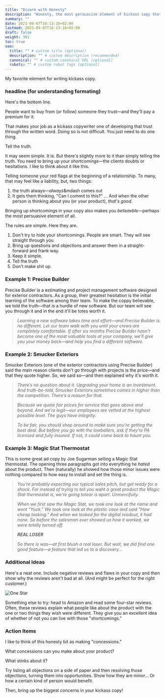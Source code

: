 ```yaml
---
title: "Disarm with Honesty"
description: "Honesty, the most persuasive element of kickass copy that converts. "
summary: ""
date: 2023-09-07T16:13:18+02:00
lastmod: 2023-09-07T16:13:18+02:00
draft: false
weight: 301
toc: true
seo:
  title: "" # custom title (optional)
  description: "" # custom description (recommended)
  canonical: "" # custom canonical URL (optional)
  robots: "" # custom robot tags (optional)
---
```

My favorite element for writing kickass copy.

### headline (for understanding formating)

Here's the bottom line.

People want to buy from (or follow)  someone they trust&mdash;and they'll pay a premium for it.

That makes your job as a kickass copywriter one of developing that trust through the written word. Doing so is not difficult. You just need to do one thing.

Tell the truth.

It may seem simple. It is. But there's slightly more to it than simply telling the truth. You need to bring up your *shortcomings*&mdash;the clients doubts or hesitations. I like to think about it like this.

Telling someone your red flags at the beginning of a relationship. To many, that may feel like a liability, but, two things:

1. the truth always&mdash;*always*&mdash comes out
2. It gets them thinking, "Can I commit to this?" ... And when the other person is thinking about you (or your product), *that's good*.

Bringing up shortcomings in your copy also makes you *belieavble*&mdash;perhaps the most persuasive element of all.

The rules are simple. Here they are.

1. Don't try to hide your shortcomings. People are smart. They will see straight through you.
2. Bring up questions and objections and answer them in a straight-forward and frank way.
3. Keep it simple.
4. Tell the truth
3. Don't make shit up.

### Example 1: Precise Builder

Precise Builder is a estimating and project management software designed for exterior contractors. As a group, their greatest hesitation is the initial learning of the software among their team. To make the coppy believable, we told the truth&mdash;that *is* a hurdle of new software. But our team will see you through it and in the end it'll be totes worth it.

> *Learning a new software takes time and effort&mdash;and Precise Builder is no different. Let our team walk with you until your crews are completely comfortable. If after six months Precise Builder hasn’t become one of the most valuable tools at your company, we’ll give you your money back&mdash;and help you find a different software.*

### Example 2: Smucker Exteriors

Smucker Exteriors (one of the exterior contractors using Precise Builder) said the main reason clients don't go through with projects is the price&mdash;and that they quote higher. So, we said so&mdash;and then explained why it's worth it.

> *There’s no question about it. Upgrading your home is an investment. And truth-be-told, Smucker Exteriors sometimes comes in higher than the competition. There’s a reason for that.*
>
> *Because we quote fair prices for service that goes above and beyond. And we’re legit&mdash;our employees are vetted at the highest possible level. The guys have integrity.‍*
>
> *To be fair, you should shop around to make sure you’re getting the best deal. But before you go with the lowballers, ask if they’re PA licensed and fully insured. If not, it could come back to haunt you.*

### Example 3: Magic Stat Thermostat

This is some great ad copy by Joe Sugarman selling a Magic Stat thermostat. The opening three paragraphs got into everything he *hated* about the product. Then (naturally) he showed how those minor issues were nothing compared to how easy to install and set the thing is.

> *You're probably expecting our typical sales pitch, but get ready for a shock. For instead of trying to tell you waht a great product the Magic Stat thermostat is, we're going totear is apart. Unmercifully.*
>
> *When we first saw the Magic Stat, we took one look at the name and went "Yuck." We took one look at the plastic case and said "How cheap looking." And when we looked for the digital readout, it had none. So before the salesman ever showed us how it worked, we were totally turned off.*
>
>***REAL LOSER***
>
> *So there is was&mdash;at first blush a real loser. But wait, we did find one good feature&mdash;a feature that led us to a discovery...*

### Additional Ideas

Here's a neat one. Include negative reviews and flaws in your copy and then show why the reviews aren't bad at all. (And might be perfect for the right customer.)

![One Star](/images/one_star_review.jpg "One Star Review")

Something else to try: head to Amazon and read some four-star reviews. Often, these reviews explain what people like about the product with the one or two things they wish were different. They give you an excellent idea of whether of not you can live with those "shortcomings."

### Action Items

I like to think of this honesty bit as making "concessions."

What concessions can you make about your product?

What stinks about it?

Try listing all objections on a side of paper and then resolving those objections, turning them into opportunities. Show how they are minor... Or how a certain kind of person would benefit.

Then, bring up the biggest concerns in your kickass copy!

